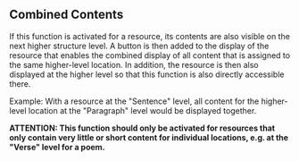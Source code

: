 ## Combined Contents

If this function is activated for a resource, its contents are also visible on the next higher structure level. A button is then added to the display of the resource that enables the combined display of all content that is assigned to the same higher-level location. In addition, the resource is then also displayed at the higher level so that this function is also directly accessible there.

Example: With a resource at the "Sentence" level, all content for the higher-level location at the "Paragraph" level would be displayed together.

**ATTENTION: This function should only be activated for resources that only contain very little or short content for individual locations, e.g. at the "Verse" level for a poem.**
